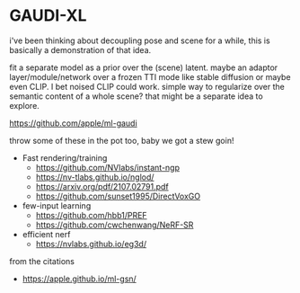 # GAUDI-XL

i've been thinking about decoupling pose and scene for a while, this is basically a demonstration of that idea. 

fit a separate model as a prior over the (scene) latent. maybe an adaptor layer/module/network over a frozen TTI mode like stable diffusion 
or maybe even CLIP. I bet noised CLIP could work. simple way to regularize over the semantic content of a whole scene? that might be a 
separate idea to explore.


https://github.com/apple/ml-gaudi

throw some of these in the pot too, baby we got a stew goin!

* Fast rendering/training
  * https://github.com/NVlabs/instant-ngp
  * https://nv-tlabs.github.io/nglod/
  * https://arxiv.org/pdf/2107.02791.pdf
  * https://github.com/sunset1995/DirectVoxGO
* few-input learning
  * https://github.com/hbb1/PREF
  * https://github.com/cwchenwang/NeRF-SR
* efficient nerf
  * https://nvlabs.github.io/eg3d/

from the citations
* https://apple.github.io/ml-gsn/
